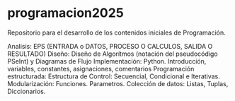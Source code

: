 # programacion2025

Repositorio para el desarrollo de los contenidos iniciales de Programación.

Analisis: EPS (ENTRADA o DATOS, PROCESO O CALCULOS, SALIDA O RESULTADO)
Diseño: Diseño de Algorítmos (notación del pseudocódigo PSeInt) y Diagramas de Flujo
Implementación: Python. Introducción, variables, constantes, asignaciones, comentarios
  Programación estructurada: Estructura de Control: Secuencial, Condicional e Iterativas.
  Modularización: Funciones. Parametros.
  Colección de datos: Listas, Tuplas, Diccionarios.
  
